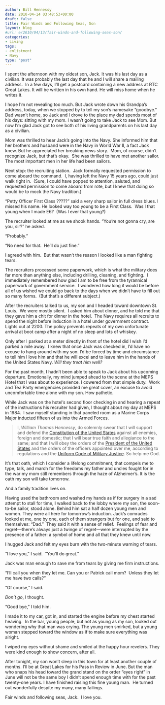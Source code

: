 ```yaml
---
author: Bill Hennessy
date: 2010-04-14 03:48:53+00:00
draft: false
title: Fair Winds and Following Seas, Son
layout: blog
#url: e/2010/04/13/fair-winds-and-following-seas-son/
categories:
- Living
tags:
- enlistment
- Navy
type: "post"
---
```


I spent the afternoon with my oldest son, Jack. It was his last day as a civilian. It was probably the last day that he and I will share a mailing address.  In a few days, I’ll get a postcard containing a new address at RTC Great Lakes. It will be written in his own hand. He will miss home when he writes it.

I hope I’m not revealing too much. But Jack wrote down his Grandpa’s address, today, when we stopped by to tell my son’s namesake “goodbye.”  Dad wasn’t home, so Jack and I drove to the place my dad spends most of his days: sitting with my mom. I wasn’t going to take Jack to see Mom. But now I’m glad Jack got to see both of his living grandparents on his last day as a civilian.

Mom was thrilled to hear Jack’s going into the Navy. She informed him that her brothers and husband were in the Navy in World War II, a fact Jack knew. But he appreciated her breaking news story.  Mom, of course, didn’t recognize Jack, but that’s okay.  She was thrilled to have met another sailor. The most important men in her life had been sailors.

Next stop: the recruiting station.  Jack formally requested permission to come aboard the command.  I, having left the Navy 15 years ago, could just walk right in.  (Sure, I could have popped to attention, saluted, and requested permission to come aboard from rote, but I knew that doing so would be to mock the Navy tradition.)

“Petty Officer First Class ?????” said a very sharp sailor in full dress blues. I missed his name. He looked way too young to be a First Class.  Was I that young when I made E6?  (Was I ever that young?)

The recruiter looked at me as we shook hands. “You’re not gonna cry, are you, sir?” he asked.

“Probably.”

“No need for that.  He’ll do just fine.”

I agreed with him.  But that wasn’t the reason I looked like a man fighting tears.

The recruiters processed some paperwork, which is what the military does far more than anything else, including drilling, cleaning, and fighting.  I immediately remembered how glad I am to be free from the tyrannical paperwork of government service.  I wondered how long it would be before all of us wished we could go back to the days when we didn’t have to fill out so many forms.  (But that’s a different subject.)

After the recruiters talked to us, my son and I headed toward downtown St. Louis.  We were mostly silent.  I asked him about dinner, and he told me that they gave him a chit for dinner in the hotel.  The Navy requires all recruits to spend the night before induction in a hotel under government contract.  Lights out at 2200. The policy prevents repeats of my own unfortunate arrival at boot camp after a night of no sleep and lots of whiskey.

Only after I parked at a meter directly in front of the hotel did I wish I’d parked a mile away.  I knew that once Jack was checked in, I’d have no excuse to hang around with my son. I’d be forced by time and circumstance to tell him I love him and that he will excel and to leave him in the hands of the United States Navy. _Will they treat him well?_

For the past month, I hadn’t been able to speak to Jack about his upcoming departure. Emotionally, my mind jumped ahead to the scene at the MEPS Hotel that I was about to experience. I cowered from that simple duty.  Work and Tea Party emergencies provided me great cover, an excuse to avoid uncomfortable time alone with my son. How pathetic.

While Jack was on the hotel’s second floor checking in and hearing a repeat of the instructions his recruiter had given, I thought about my day at MEPS in 1984.  I saw myself standing in that paneled room as a Marine Corps Major inducted fifteen of us into the Armed Forces.



> I, _William Thomas Hennessy_, do solemnly swear that I will support and defend the [Constitution of the United States](https://en.wikipedia.org/wiki/United_States_Constitution) against all enemies, foreign and domestic; that I will bear true faith and allegiance to the same; and that I will obey the orders of the [President of the United States](https://en.wikipedia.org/wiki/President_of_the_United_States) and the orders of the officers appointed over me, according to regulations and the [Uniform Code of Military Justice](https://en.wikipedia.org/wiki/Uniform_Code_of_Military_Justice). So help me God.



It’s that oath, which I consider a lifelong commitment, that compels me to type, talk, and march for the freedoms my father and uncles fought for in the war my mom still remembers through the haze of Alzheimer’s. It is the oath my son will take tomorrow.

And a family tradition lives on.

Having used the bathroom and washed my hands as if for surgery in a sad attempt to stall for time, I walked back to the lobby where my son, the soon-to-be sailor, stood alone. Behind him sat a half dozen young men and women. They were all here for tomorrow’s induction. Jack’s comrades looked at me, one by one, each of them strangers but for one, and said to themselves: “Dad.”  They said it with a sense of relief.  Feelings of fear and regret—there’s always just a twinge of regret—were interrupted by the presence of a father: a symbol of home and all that they knew until now.

I hugged Jack and felt my eyes burn with the two-minute warning of tears.

“I love you,” I said.  “You’ll do great.”

Jack was man enough to save me from tears by giving me firm instructions.

“I’ll call you when they let me. Can you or Patrick call mom?  Unless they let me have two calls?”

“Of course,” I said.

_Don’t go_, I thought.

“Good bye,” I told him.

I made it to my car, got in, and started the engine before my chest started heaving.  In the bar, young people, but not as young as my son, looked out wondering why that man was crying. The young men smirked, but a young woman stepped toward the window as if to make sure everything was alright.

I wiped my eyes without shame and smiled at the happy hour revelers. They were kind enough to show concern, after all.

After tonight, my son won’t sleep in this town for at least another couple of months. I’ll be at Great Lakes for his Pass in Review in June. But the man who snaps his head toward the grand stand on the order “eyes right” in June will not be the same boy I didn’t spend enough time with for the past twenty-one years. I have finished raising this fine young man.  He turned out wonderfully despite my many, many failings.

Fair winds and following seas, Jack.  I love you.
